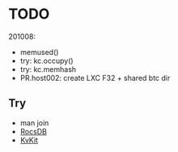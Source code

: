 # TODO
201008:
- memused()
- try: kc.occupy()
- try: kc.memhash
- PR.host002: create LXC F32 + shared btc dir

## Try
- man join
- [RocsDB](https://github.com/twmht/python-rocksdb)
- [KvKit](https://github.com/coleifer/kvkit)
